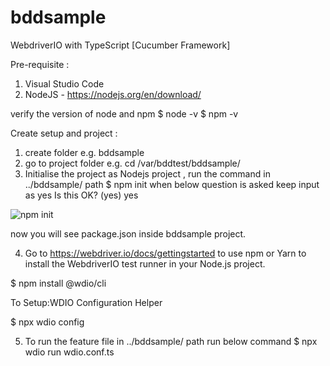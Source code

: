 # bddsample

WebdriverIO with TypeScript [Cucumber Framework]

Pre-requisite :
1. Visual Studio Code
2. NodeJS - https://nodejs.org/en/download/

verify the version of node and npm
$ node -v
$ npm -v

Create setup and project :
1. create folder e.g. bddsample
2. go to project folder e.g. cd /var/bddtest/bddsample/
3. Initialise the project as Nodejs project , run the command in ../bddsample/ path
 $ npm init
 when below question is asked keep input as yes
 Is this OK? (yes) yes
 
 ![npm init](https://user-images.githubusercontent.com/86867719/124349053-e255f580-dc0a-11eb-8780-fda7cb647953.png)

 now you will see package.json inside bddsample project.

4. Go to https://webdriver.io/docs/gettingstarted
 to use  npm or Yarn to install the WebdriverIO test runner in your Node.js project.
 
 $ npm install @wdio/cli
 
 To Setup:WDIO Configuration Helper
 
 $ npx wdio config
 
5. To run the feature file in ../bddsample/ path run below command
 $ npx wdio run wdio.conf.ts
